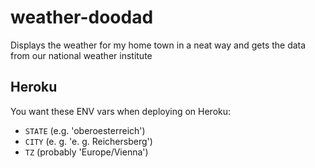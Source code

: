 # weather-doodad
Displays the weather for my home town in a neat way and gets the data from our national weather institute

## Heroku
You want these ENV vars when deploying on Heroku:
- `STATE` (e.g. 'oberoesterreich')
- `CITY` (e. g. 'e. g. Reichersberg')
- `TZ` (probably 'Europe/Vienna')
